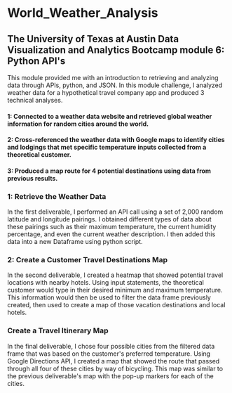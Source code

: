 # World_Weather_Analysis
## The University of Texas at Austin Data Visualization and Analytics Bootcamp module 6: Python API's

This module provided me with an introduction to retrieving and analyzing data through APIs, python, and JSON. In this module challenge, I analyzed weather data for a hypothetical travel company app and produced 3 technical analyses.

#### 1: Connected to a weather data website and retrieved global weather information for random cities around the world.
#### 2: Cross-referenced the weather data with Google maps to identify cities and lodgings that met specific temperature inputs collected from a theoretical customer.
#### 3: Produced a map route for 4 potential destinations using data from previous results.


### 1: Retrieve the Weather Data
In the first deliverable, I performed an API call using a set of 2,000 random latitude and longitude pairings. I obtained different types of data about these pairings such as their maximum temperature, the current humidity percentage, and even the current weather description. I then added this data into a new Dataframe using python script. 

### 2: Create a Customer Travel Destinations Map
In the second deliverable, I created a heatmap that showed potential travel locations with nearby hotels. Using input statements, the theoretical customer would type in their desired minimum and maximum temperature. This information would then be used to filter the data frame previously created, then used to create a map of those vacation destinations and local hotels. 

### Create a Travel Itinerary Map
In the final deliverable, I chose four possible cities from the filtered data frame that was based on the customer's preferred temperature. Using Google Directions API, I created a map that showed the route that passed through all four of these cities by way of bicycling. This map was similar to the previous deliverable's map with the pop-up markers for each of the cities. 
